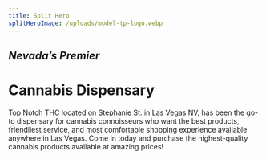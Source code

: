 ```yaml
---
title: Split Hero
splitHeroImage: /uploads/model-tp-logo.webp
---
```


## *Nevada’s Premier*

# Cannabis Dispensary

Top Notch THC located on Stephanie St. in Las Vegas NV, has been the go-to dispensary for cannabis connoisseurs who want the best products, friendliest service, and most comfortable shopping experience available anywhere in Las Vegas. Come in today and purchase the highest-quality cannabis products available at amazing prices!
